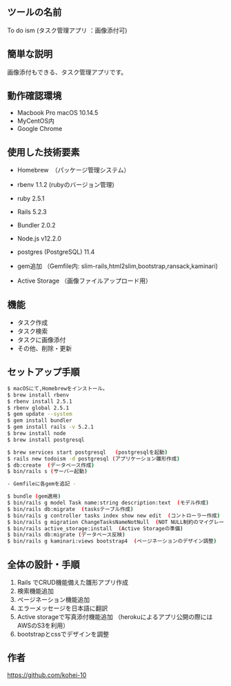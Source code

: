 
## ツールの名前

To do ism (タスク管理アプリ ：画像添付可)

## 簡単な説明
画像添付もできる、タスク管理アプリです。



## 動作確認環境

- Macbook Pro macOS 10.14.5
- MyCentOS内
- Google Chrome 


## 使用した技術要素

- Homebrew　（パッケージ管理システム）
- rbenv 1.1.2 (rubyのバージョン管理)
- ruby 2.5.1

- Rails 5.2.3
- Bundler 2.0.2
- Node.js v12.2.0
- postgres (PostgreSQL) 11.4

- gem追加 （Gemfile内: slim-rails,html2slim,bootstrap,ransack,kaminari)

- Active Storage （画像ファイルアップロード用）

## 機能

- タスク作成
- タスク検索
- タスクに画像添付
- その他、削除・更新


## セットアップ手順

```bash
$ macOSにて,Homebrewをインストール。
$ brew install rbenv   
$ rbenv install 2.5.1  
$ rbenv global 2.5.1
$ gem update --system
$ gem install bundler
$ gem install rails -v 5.2.1
$ brew install node   
$ brew install postgresql  

$ brew services start postgresql   (postgresqlを起動)
$ rails new todoism -d postgresql (アプリケーション雛形作成)
$ db:create  (データベース作成)
$ bin/rails s (サーバー起動)

- Gemfileに各gemを追記 -

$ bundle (gem適用)
$ bin/rails g model Task name:string description:text  (モデル作成)
$ bin/rails db:migrate  (tasksテーブル作成)
$ bin/rails g controller tasks index show new edit  (コントローラー作成)
$ bin/rails g migration ChangeTasksNameNotNull  (NOT NULL制約のマイグレーションファイルを作成)
$ bin/rails active_storage:install  (Active Storageの準備) 
$ bin/rails db:migrate (データベース反映)
$ bin/rails g kaminari:views bootstrap4  (ページネーションのデザイン調整)
```

## 全体の設計・手順

1. Rails でCRUD機能備えた雛形アプリ作成
2. 検索機能追加
3. ページネーション機能追加
4. エラーメッセージを日本語に翻訳
5. Active storageで写真添付機能追加 （herokuによるアプリ公開の際にはAWSのS3を利用）
6. bootstrapとcssでデザインを調整

 

## 作者
https://github.com/kohei-10




